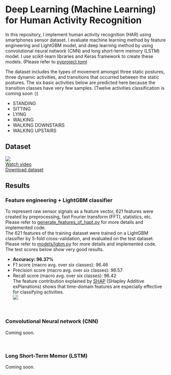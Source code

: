 # Deep Learning (Machine Learning) for Human Activity Recognition
In this repository, I implement human activity recognition (HAR) using smartphones sensor dataset. I evaluate machine learning method by feature engineering and LightGBM model, and deep learning method by using convolutional neural network (CNN) and long short-term memory (LSTM) model. I use scikit-learn libraries and Keras framework to create these models. (Please refer to [pyproject.toml](https://github.com/takumiw/Deep-Learning-for-Human-Activity-Recognition/blob/master/pyproject.toml.) 

The dataset includes the types of movement amongst three static postures, three dynamic activities, and transitions that occurred between the static postures. The six basic activities below are predicted here because the transition classes have very few samples. (Twelve activities classification is coming soon :))
- STANDING
- SITTING
- LYING
- WALKING
- WALKING DOWNSTAIRS
- WALKING UPSTAIRS

## Dataset
![](https://img.youtube.com/vi/XOEN9W05_4A/0.jpg)  
[Watch video](https://www.youtube.com/watch?v=XOEN9W05_4A)  
[Download dataset](http://archive.ics.uci.edu/ml/datasets/Smartphone-Based+Recognition+of+Human+Activities+and+Postural+Transitions)

## Results
### Feature engineering + LightGBM classifier
To represent raw sensor signals as a feature vector, 621 features were created by preprocessing, fast Fourier transform (FFT), statistics, etc. Please refer to [generate_features_of_hapt.py](https://github.com/takumiw/Deep-Learning-for-Human-Activity-Recognition/blob/master/generate_features_of_hapt.py) for more details and implemented code.  
The 621 features of the training dataset were trained on a LightGBM classifier by 5-fold cross-validation, and evaluated on the test dataset. Please refer to [models/lgbm.py](https://github.com/takumiw/Deep-Learning-for-Human-Activity-Recognition/blob/master/models/lgbm.py) for more details and implemented code.  
The test scores below show very good results.
* **Accuracy: 96.37%**
* F1 score (macro avg. over six classes): 96.46
* Precision score (macro avg. over six classes): 96.57
* Recall score (macro avg. over six classes): 96.42    
The feature contribution explained by [SHAP](https://github.com/slundberg/shap) (SHapley Additive exPlanations) shows that time-domain features are especially effective for classifying activities.  
![](https://user-images.githubusercontent.com/30923675/80086908-56235980-8595-11ea-8318-39b3f9ca3d8a.png)

<br>

### Convolutional Neural network (CNN)
Coming soon.

<br>

### Long Short-Term Memor (LSTM)
Coming soon.
